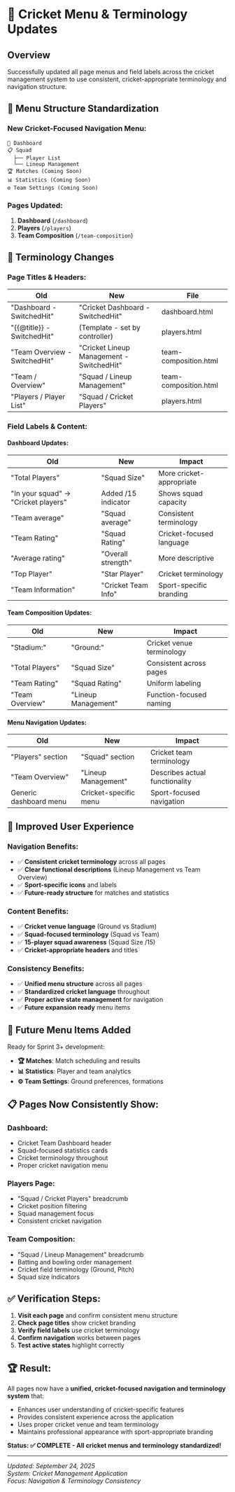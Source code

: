 # 🎯 Cricket Menu & Terminology Updates

## Overview
Successfully updated all page menus and field labels across the cricket management system to use consistent, cricket-appropriate terminology and navigation structure.

## 🔧 **Menu Structure Standardization**

### **New Cricket-Focused Navigation Menu:**
```
🏏 Dashboard
📋 Squad
  ├── Player List
  └── Lineup Management
🏆 Matches (Coming Soon)
📊 Statistics (Coming Soon)  
⚙️ Team Settings (Coming Soon)
```

### **Pages Updated:**
1. **Dashboard** (`/dashboard`)
2. **Players** (`/players`) 
3. **Team Composition** (`/team-composition`)

## 📝 **Terminology Changes**

### **Page Titles & Headers:**
| Old | New | File |
|-----|-----|------|
| "Dashboard - SwitchedHit" | "Cricket Dashboard - SwitchedHit" | dashboard.html |
| "{{@title}} - SwitchedHit" | (Template - set by controller) | players.html |
| "Team Overview - SwitchedHit" | "Cricket Lineup Management - SwitchedHit" | team-composition.html |
| "Team / Overview" | "Squad / Lineup Management" | team-composition.html |
| "Players / Player List" | "Squad / Cricket Players" | players.html |

### **Field Labels & Content:**

#### **Dashboard Updates:**
| Old | New | Impact |
|-----|-----|--------|
| "Total Players" | "Squad Size" | More cricket-appropriate |
| "In your squad" → "Cricket players" | Added /15 indicator | Shows squad capacity |
| "Team average" | "Squad average" | Consistent terminology |
| "Team Rating" | "Squad Rating" | Cricket-focused language |
| "Average rating" | "Overall strength" | More descriptive |
| "Top Player" | "Star Player" | Cricket terminology |
| "Team Information" | "Cricket Team Info" | Sport-specific branding |

#### **Team Composition Updates:**
| Old | New | Impact |
|-----|-----|--------|
| "Stadium:" | "Ground:" | Cricket venue terminology |
| "Total Players" | "Squad Size" | Consistent across pages |
| "Team Rating" | "Squad Rating" | Uniform labeling |
| "Team Overview" | "Lineup Management" | Function-focused naming |

#### **Menu Navigation Updates:**
| Old | New | Impact |
|-----|-----|--------|
| "Players" section | "Squad" section | Cricket team terminology |
| "Team Overview" | "Lineup Management" | Describes actual functionality |
| Generic dashboard menu | Cricket-specific menu | Sport-focused navigation |

## 🎯 **Improved User Experience**

### **Navigation Benefits:**
- ✅ **Consistent cricket terminology** across all pages
- ✅ **Clear functional descriptions** (Lineup Management vs Team Overview)  
- ✅ **Sport-specific icons** and labels
- ✅ **Future-ready structure** for matches and statistics

### **Content Benefits:**
- ✅ **Cricket venue language** (Ground vs Stadium)
- ✅ **Squad-focused terminology** (Squad vs Team)
- ✅ **15-player squad awareness** (Squad Size /15)
- ✅ **Cricket-appropriate headers** and titles

### **Consistency Benefits:**
- ✅ **Unified menu structure** across all pages
- ✅ **Standardized cricket language** throughout
- ✅ **Proper active state management** for navigation
- ✅ **Future expansion ready** menu items

## 🔮 **Future Menu Items Added**

Ready for Sprint 3+ development:
- **🏆 Matches**: Match scheduling and results
- **📊 Statistics**: Player and team analytics  
- **⚙️ Team Settings**: Ground preferences, formations

## 📋 **Pages Now Consistently Show:**

### **Dashboard:**
- Cricket Team Dashboard header
- Squad-focused statistics cards
- Cricket terminology throughout
- Proper cricket navigation menu

### **Players Page:**
- "Squad / Cricket Players" breadcrumb
- Cricket position filtering
- Squad management focus
- Consistent cricket navigation

### **Team Composition:**
- "Squad / Lineup Management" breadcrumb  
- Batting and bowling order management
- Cricket field terminology (Ground, Pitch)
- Squad size indicators

## ✅ **Verification Steps:**

1. **Visit each page** and confirm consistent menu structure
2. **Check page titles** show cricket branding
3. **Verify field labels** use cricket terminology
4. **Confirm navigation** works between pages
5. **Test active states** highlight correctly

## 🏆 **Result:**

All pages now have a **unified, cricket-focused navigation and terminology system** that:
- Enhances user understanding of cricket-specific features
- Provides consistent experience across the application  
- Uses proper cricket venue and team terminology
- Maintains professional appearance with sport-appropriate branding

**Status: ✅ COMPLETE - All cricket menus and terminology standardized!**

---

*Updated: September 24, 2025*  
*System: Cricket Management Application*  
*Focus: Navigation & Terminology Consistency*